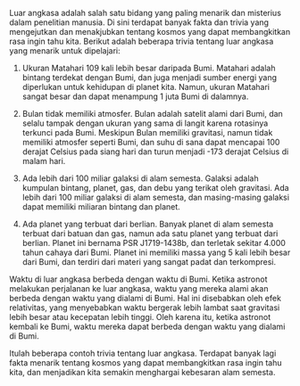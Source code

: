 Luar angkasa adalah salah satu bidang yang paling menarik dan misterius dalam penelitian manusia. Di sini terdapat banyak fakta dan trivia yang mengejutkan dan menakjubkan tentang kosmos yang dapat membangkitkan rasa ingin tahu kita. Berikut adalah beberapa trivia tentang luar angkasa yang menarik untuk dipelajari:

1. Ukuran Matahari 109 kali lebih besar daripada Bumi.
Matahari adalah bintang terdekat dengan Bumi, dan juga menjadi sumber energi yang diperlukan untuk kehidupan di planet kita. Namun, ukuran Matahari sangat besar dan dapat menampung 1 juta Bumi di dalamnya.

2. Bulan tidak memiliki atmosfer.
Bulan adalah satelit alami dari Bumi, dan selalu tampak dengan ukuran yang sama di langit karena rotasinya terkunci pada Bumi. Meskipun Bulan memiliki gravitasi, namun tidak memiliki atmosfer seperti Bumi, dan suhu di sana dapat mencapai 100 derajat Celsius pada siang hari dan turun menjadi -173 derajat Celsius di malam hari.

3. Ada lebih dari 100 miliar galaksi di alam semesta.
Galaksi adalah kumpulan bintang, planet, gas, dan debu yang terikat oleh gravitasi. Ada lebih dari 100 miliar galaksi di alam semesta, dan masing-masing galaksi dapat memiliki miliaran bintang dan planet.

4. Ada planet yang terbuat dari berlian.
Banyak planet di alam semesta terbuat dari batuan dan gas, namun ada satu planet yang terbuat dari berlian. Planet ini bernama PSR J1719-1438b, dan terletak sekitar 4.000 tahun cahaya dari Bumi. Planet ini memiliki massa yang 5 kali lebih besar dari Bumi, dan terdiri dari materi yang sangat padat dan terkompresi.

Waktu di luar angkasa berbeda dengan waktu di Bumi.
Ketika astronot melakukan perjalanan ke luar angkasa, waktu yang mereka alami akan berbeda dengan waktu yang dialami di Bumi. Hal ini disebabkan oleh efek relativitas, yang menyebabkan waktu bergerak lebih lambat saat gravitasi lebih besar atau kecepatan lebih tinggi. Oleh karena itu, ketika astronot kembali ke Bumi, waktu mereka dapat berbeda dengan waktu yang dialami di Bumi.

Itulah beberapa contoh trivia tentang luar angkasa. Terdapat banyak lagi fakta menarik tentang kosmos yang dapat membangkitkan rasa ingin tahu kita, dan menjadikan kita semakin menghargai kebesaran alam semesta.